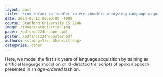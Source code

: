 ```yaml
---
layout: post
title: "From Infant to Toddler to Preschooler: Analyzing Language Acquisition in Language Models"
date: 2024-06-12 00:00:00 -0000
course: Stanford University CS 224N
image: /images/acquisition.png
paper: /pdfs/cs224n-paper.pdf
poster: /pdfs/cs224n-poster.pdf
authors: <strong>Yash Shah</strong>
categories: other
---
```

Here, we model the first six years of language acquisition by training an artificial language model on child-directed transcripts of spoken speech presented in an <em>age-ordered</em> fashion. 